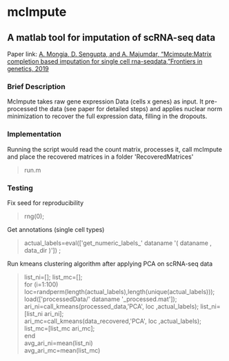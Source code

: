 # mcImpute
## A matlab tool for imputation of scRNA-seq data 

Paper link: [A.  Mongia,  D.  Sengupta,  and  A.  Majumdar,  “Mcimpute:Matrix completion based imputation for single cell rna-seqdata,”Frontiers in genetics, 2019](https://www.frontiersin.org/articles/10.3389/fgene.2019.00009/full)

### Brief Description
McImpute takes raw gene expression Data (cells x genes) as input. It pre-processed the data (see paper for detailed steps) and applies nuclear norm minimization to recover the full expression data, filling in the dropouts. 

### Implementation
Running the script would read the count matrix, processes it, call mcImpute and place the recovered matrices in a folder 'RecoveredMatrices'
> run.m

### Testing

Fix seed for reproducibility
> rng(0);

Get annotations (single cell types)
>actual_labels=eval(['get_numeric_labels_' dataname '( dataname , data_dir )']) ; 

Run kmeans clustering algorithm after applying PCA on scRNA-seq data
> list_ni=[]; list_mc=[];<br/>
> for (i=1:100) <br/>
> loc=randperm(length(actual_labels),length(unique(actual_labels)));<br/>
>   load(['processedData/' dataname '_processed.mat']); <br/>
>   ari_ni=call_kmeans(processed_data,'PCA', loc ,actual_labels); list_ni=[list_ni ari_ni];      <br/>
>   ari_mc=call_kmeans(data_recovered,'PCA', loc ,actual_labels); list_mc=[list_mc ari_mc];     <br/>
> end <br/>
> avg_ari_ni=mean(list_ni)<br/>
> avg_ari_mc=mean(list_mc)<br/>
